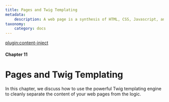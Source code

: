 ```yaml
---
title: Pages and Twig Templating
metadata:
    description: A web page is a synthesis of HTML, CSS, Javascript, and other types of media.  UserFrosting uses the powerful Twig templating engine to render web pages.
taxonomy:
    category: docs
---
```

[plugin:content-inject](/modular/_update5.0)

#### Chapter 11

# Pages and Twig Templating

In this chapter, we discuss how to use the powerful Twig templating engine to cleanly separate the content of your web pages from the logic.
